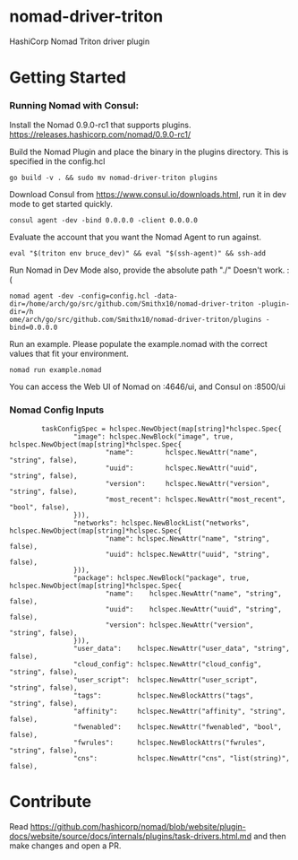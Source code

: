 # nomad-driver-triton
HashiCorp Nomad Triton driver plugin 


# Getting Started
### Running Nomad with Consul:

Install the Nomad 0.9.0-rc1 that supports plugins.  https://releases.hashicorp.com/nomad/0.9.0-rc1/


Build the Nomad Plugin and place the binary in the plugins directory.  This is specified in the config.hcl
```
go build -v . && sudo mv nomad-driver-triton plugins
```

Download Consul from https://www.consul.io/downloads.html,  run it in dev mode to get started quickly.
```
consul agent -dev -bind 0.0.0.0 -client 0.0.0.0
```

Evaluate the account that you want the Nomad Agent to run against.  
```
eval "$(triton env bruce_dev)" && eval "$(ssh-agent)" && ssh-add
```

Run Nomad in Dev Mode also, provide the absolute path "./" Doesn't work. :( 
```
nomad agent -dev -config=config.hcl -data-dir=/home/arch/go/src/github.com/Smithx10/nomad-driver-triton -plugin-dir=/h
ome/arch/go/src/github.com/Smithx10/nomad-driver-triton/plugins -bind=0.0.0.0
```

Run an example.  Please populate the example.nomad with the correct values that fit your environment.
```
nomad run example.nomad
```

You can access the Web UI of Nomad on :4646/ui, and Consul on :8500/ui 


### Nomad Config Inputs
```
        taskConfigSpec = hclspec.NewObject(map[string]*hclspec.Spec{
                "image": hclspec.NewBlock("image", true, hclspec.NewObject(map[string]*hclspec.Spec{
                        "name":        hclspec.NewAttr("name", "string", false),
                        "uuid":        hclspec.NewAttr("uuid", "string", false),
                        "version":     hclspec.NewAttr("version", "string", false),
                        "most_recent": hclspec.NewAttr("most_recent", "bool", false),
                })),
                "networks": hclspec.NewBlockList("networks", hclspec.NewObject(map[string]*hclspec.Spec{
                        "name": hclspec.NewAttr("name", "string", false),
                        "uuid": hclspec.NewAttr("uuid", "string", false),
                })),
                "package": hclspec.NewBlock("package", true, hclspec.NewObject(map[string]*hclspec.Spec{
                        "name":    hclspec.NewAttr("name", "string", false),
                        "uuid":    hclspec.NewAttr("uuid", "string", false),
                        "version": hclspec.NewAttr("version", "string", false),
                })),
                "user_data":    hclspec.NewAttr("user_data", "string", false),
                "cloud_config": hclspec.NewAttr("cloud_config", "string", false),
                "user_script":  hclspec.NewAttr("user_script", "string", false),
                "tags":         hclspec.NewBlockAttrs("tags", "string", false),
                "affinity":     hclspec.NewAttr("affinity", "string", false),
                "fwenabled":    hclspec.NewAttr("fwenabled", "bool", false),
                "fwrules":      hclspec.NewBlockAttrs("fwrules", "string", false),
                "cns":          hclspec.NewAttr("cns", "list(string)", false),
 ```


# Contribute 
Read https://github.com/hashicorp/nomad/blob/website/plugin-docs/website/source/docs/internals/plugins/task-drivers.html.md and then make changes and open a PR.



